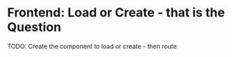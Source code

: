 # Frontend: Load or Create - that is the Question

TODO: Create the component to load or create - then route
